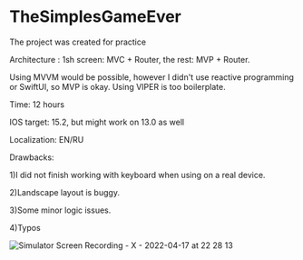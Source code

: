# TheSimplesGameEver
The project was created for practice

Architecture : 1sh screen: MVC + Router, the rest: MVP + Router.

Using MVVM would be possible, however I didn't use reactive programming or SwiftUI, so MVP is okay.
Using VIPER is too boilerplate.

Time: 12 hours

IOS target: 15.2, but might work on 13.0 as well

Localization: EN/RU

Drawbacks: 

1)I did not finish working with keyboard when using on a real device.

2)Landscape layout is buggy.

3)Some minor logic issues.

4)Typos





![Simulator Screen Recording - X - 2022-04-17 at 22 28 13](https://user-images.githubusercontent.com/81258539/163729469-c1d82845-1cc6-426b-bb2f-5922e08a4882.gif)

